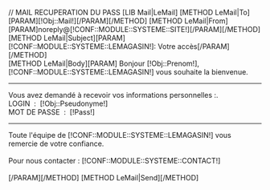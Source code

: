 // MAIL RECUPERATION DU PASS
[LIB Mail|LeMail]
[METHOD LeMail|To][PARAM][!Obj::Mail!][/PARAM][/METHOD]
[METHOD LeMail|From][PARAM]noreply@[!CONF::MODULE::SYSTEME::SITE!][/PARAM][/METHOD]
[METHOD LeMail|Subject][PARAM][!CONF::MODULE::SYSTEME::LEMAGASIN!]: Votre accès[/PARAM][/METHOD]	
[METHOD LeMail|Body][PARAM]
	Bonjour [!Obj::Prenom!],<br />
	[!CONF::MODULE::SYSTEME::LEMAGASIN!] vous souhaite la bienvenue.
	<hr/>
	Vous avez demandé à recevoir vos informations personnelles :.<br />
	LOGIN&nbsp;&nbsp;:&nbsp;&nbsp;[!Obj::Pseudonyme!]<br/>
	MOT DE PASSE&nbsp;&nbsp;:&nbsp;&nbsp;[!Pass!]<br/>
	<hr/>
	Toute l'équipe de [!CONF::MODULE::SYSTEME::LEMAGASIN!] vous remercie de votre confiance.<br/><br/>
	Pour nous contacter : [!CONF::MODULE::SYSTEME::CONTACT!]<br/><br/>
[/PARAM][/METHOD]
[METHOD LeMail|Send][/METHOD]



